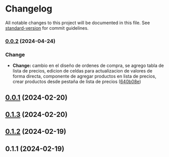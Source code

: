 # Changelog

All notable changes to this project will be documented in this file. See [standard-version](https://github.com/conventional-changelog/standard-version) for commit guidelines.

### [0.0.2](https://git.galaxysistemas.com/roger/solicitud_pagos/compare/v0.0.1...v0.0.2) (2024-04-24)


### Change

* **Change:** cambio en el diseño de ordenes de compra, se agrego tabla de lista de precios, edicion de celdas para actualizacion de valores de forma directa, componente de agregar productos en lista de precios, crear productos desde pestaña de lista de precios ([640b08e](https://git.galaxysistemas.com/roger/solicitud_pagos/commit/640b08ef9104e1e04e73fa3c2976427604361567))

## [0.0.1](https://git.galaxysistemas.com/roger/solicitud_pagos/compare/v0.1.3...v0.0.1) (2024-02-20)



## [0.1.3](https://git.galaxysistemas.com/roger/solicitud_pagos/compare/v0.1.2...v0.1.3) (2024-02-20)



## [0.1.2](https://git.galaxysistemas.com/roger/solicitud_pagos/compare/v0.1.1...v0.1.2) (2024-02-19)



## 0.1.1 (2024-02-19)
